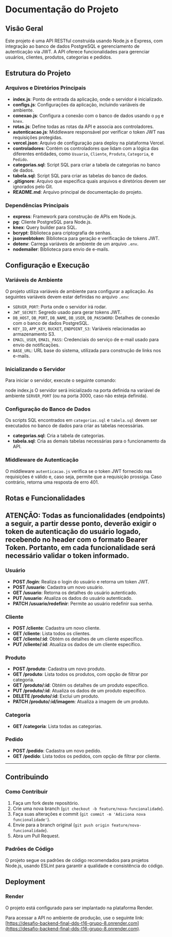 # Documentação do Projeto

## Visão Geral
Este projeto é uma API RESTful construída usando Node.js e Express, com integração ao banco de dados PostgreSQL e gerenciamento de autenticação via JWT. A API oferece funcionalidades para gerenciar usuários, clientes, produtos, categorias e pedidos.

## Estrutura do Projeto

### Arquivos e Diretórios Principais

- **index.js**: Ponto de entrada da aplicação, onde o servidor é inicializado.
- **configs.js**: Configurações da aplicação, incluindo variáveis de ambiente.
- **conexao.js**: Configura a conexão com o banco de dados usando o `pg` e `knex`.
- **rotas.js**: Define todas as rotas da API e associa aos controladores.
- **autenticacao.js**: Middleware responsável por verificar o token JWT nas requisições protegidas.
- **vercel.json**: Arquivo de configuração para deploy na plataforma Vercel.
- **controladores**: Contém os controladores que lidam com a lógica das diferentes entidades, como `Usuario`, `Cliente`, `Produto`, `Categoria`, e `Pedido`.
- **categorias.sql**: Script SQL para criar a tabela de categorias no banco de dados.
- **tabela.sql**: Script SQL para criar as tabelas do banco de dados.
- **.gitignore**: Arquivo que especifica quais arquivos e diretórios devem ser ignorados pelo Git.
- **README.md**: Arquivo principal de documentação do projeto.

### Dependências Principais

- **express**: Framework para construção de APIs em Node.js.
- **pg**: Cliente PostgreSQL para Node.js.
- **knex**: Query builder para SQL.
- **bcrypt**: Biblioteca para criptografia de senhas.
- **jsonwebtoken**: Biblioteca para geração e verificação de tokens JWT.
- **dotenv**: Carrega variáveis de ambiente de um arquivo `.env`.
- **nodemailer**: Biblioteca para envio de e-mails.
## Configuração e Execução

### Variáveis de Ambiente

O projeto utiliza variáveis de ambiente para configurar a aplicação. As seguintes variáveis devem estar definidas no arquivo `.env`:

- `SERVER_PORT`: Porta onde o servidor irá rodar.
- `JWT_SECRET`: Segredo usado para gerar tokens JWT.
- `DB_HOST`, `DB_PORT`, `DB_NAME`, `DB_USER`, `DB_PASSWORD`: Detalhes de conexão com o banco de dados PostgreSQL.
- `KEY_ID`, `APP_KEY`, `BUCKET`, `ENDPOINT_S3`: Variáveis relacionadas ao armazenamento S3.
- `EMAIL_USER`, `EMAIL_PASS`: Credenciais do serviço de e-mail usado para envio de notificações.
- `BASE_URL`: URL base do sistema, utilizada para construção de links nos e-mails.

### Inicializando o Servidor

Para iniciar o servidor, execute o seguinte comando:


node index.js
O servidor será inicializado na porta definida na variável de ambiente `SERVER_PORT` (ou na porta 3000, caso não esteja definida).

### Configuração do Banco de Dados

Os scripts SQL encontrados em `categorias.sql` e `tabela.sql` devem ser executados no banco de dados para criar as tabelas necessárias.

- **categorias.sql**: Cria a tabela de categorias.
- **tabela.sql**: Cria as demais tabelas necessárias para o funcionamento da API.

### Middleware de Autenticação

O middleware `autenticacao.js` verifica se o token JWT fornecido nas requisições é válido e, caso seja, permite que a requisição prossiga. Caso contrário, retorna uma resposta de erro 401.


## Rotas e Funcionalidades

## **ATENÇÃO**: Todas as funcionalidades (endpoints) a seguir, a partir desse ponto, deverão exigir o token de autenticação do usuário logado, recebendo no header com o formato Bearer Token. Portanto, em cada funcionalidade será necessário validar o token informado.

### Usuário

- **POST /login**: Realiza o login do usuário e retorna um token JWT.
- **POST /usuario**: Cadastra um novo usuário.
- **GET /usuario**: Retorna os detalhes do usuário autenticado.
- **PUT /usuario**: Atualiza os dados do usuário autenticado.
- **PATCH /usuario/redefinir**: Permite ao usuário redefinir sua senha. 


### Cliente

- **POST /cliente**: Cadastra um novo cliente.
- **GET /cliente**: Lista todos os clientes.
- **GET /cliente/:id**: Obtém os detalhes de um cliente específico.
- **PUT /cliente/:id**: Atualiza os dados de um cliente específico.

### Produto

- **POST /produto**: Cadastra um novo produto.
- **GET /produto**: Lista todos os produtos, com opção de filtrar por categoria.
- **GET /produto/:id**: Obtém os detalhes de um produto específico.
- **PUT /produto/:id**: Atualiza os dados de um produto específico.
- **DELETE /produto/:id**: Exclui um produto.
- **PATCH /produto/:id/imagem**: Atualiza a imagem de um produto.

### Categoria

- **GET /categoria**: Lista todas as categorias.

### Pedido

- **POST /pedido**: Cadastra um novo pedido.
- **GET /pedido**: Lista todos os pedidos, com opção de filtrar por cliente.

---



## Contribuindo

### Como Contribuir

1. Faça um fork deste repositório.
2. Crie uma nova branch (`git checkout -b feature/nova-funcionalidade`).
3. Faça suas alterações e commit (`git commit -m 'Adiciona nova funcionalidade'`).
4. Envie para a branch original (`git push origin feature/nova-funcionalidade`).
5. Abra um Pull Request.

### Padrões de Código

O projeto segue os padrões de código recomendados para projetos Node.js, usando ESLint para garantir a qualidade e consistência do código.

## Deployment

### Render

O projeto está configurado para ser implantado na plataforma Render. 

Para acessar a API no ambiente de produção, use o seguinte link: [https://desafio-backend-final-dds-t16-grupo-8.onrender.com](https://desafio-backend-final-dds-t16-grupo-8.onrender.com).
